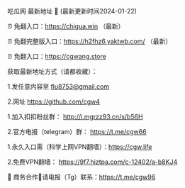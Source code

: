 吃瓜网 最新地址 👋 (最新更新时间2024-01-22)

⏰ 免翻入口：https://chigua.win  （最新）

⏰ 免翻完整版入口：https://h2fhz6.yaktwb.com/  （最新）

⏰ 免翻入口：https://cgwang.store

获取最新地址方式（请都收藏）：

1.发任意内容至 flu8753@gmail.com
 
2.网址 https://github.com/cgw4


1.加入扣扣粉丝群： http://i.mgrzz93.cn/s/b56H

2.官方电报（telegram）群： https://t.me/cgw66


1.永久入口需（科学上网VPN翻墙）：https://cgw.life

2.免费VPN翻墙： https://9f7.hiztpa.com/c-12402/a-b8KJ4

🤝 商务合作🤝请电报（Tg）联系：https://t.me/cgw96


